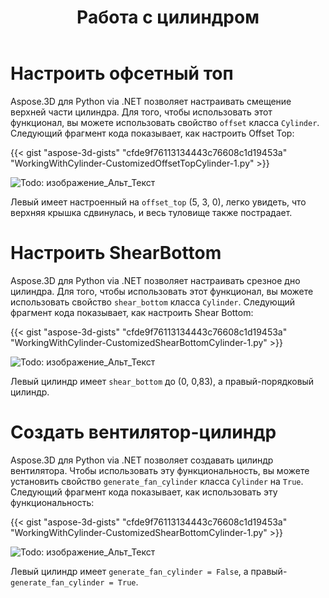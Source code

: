 ﻿---
title: Работа с цилиндром
type: docs
weight: 130
url: /ru/python-net/working-with-cylinder/
description: Aspose.3D для Python via .NET позволяет настраивать смещение верхней части цилиндра. Чтобы использовать эту функциональность, вы можете использовать свойство Offset класса Cylinder.
---
# **Настроить офсетный топ**
Aspose.3D для Python via .NET позволяет настраивать смещение верхней части цилиндра. Для того, чтобы использовать этот функционал, вы можете использовать свойство `offset` класса `Cylinder`. Следующий фрагмент кода показывает, как настроить Offset Top:



{{< gist "aspose-3d-gists" "cfde9f76113134443c76608c1d19453a" "WorkingWithCylinder-CustomizedOffsetTopCylinder-1.py" >}}

![Todo: изображение_Альт_Текст](working-with-cylinder_1.png)

Левый имеет настроенный на `offset_top` (5, 3, 0), легко увидеть, что верхняя крышка сдвинулась, и весь туловище также пострадает.
# **Настроить ShearBottom**
Aspose.3D для Python via .NET позволяет настраивать срезное дно цилиндра. Для того, чтобы использовать этот функционал, вы можете использовать свойство `shear_bottom` класса `Cylinder`. Следующий фрагмент кода показывает, как настроить Shear Bottom:



{{< gist "aspose-3d-gists" "cfde9f76113134443c76608c1d19453a" "WorkingWithCylinder-CustomizedShearBottomCylinder-1.py" >}}

![Todo: изображение_Альт_Текст](working-with-cylinder_2.png)

Левый цилиндр имеет `shear_bottom` до (0, 0,83), а правый-порядковый цилиндр.
# **Создать вентилятор-цилиндр**
Aspose.3D для Python via .NET позволяет создавать цилиндр вентилятора. Чтобы использовать эту функциональность, вы можете установить свойство `generate_fan_cylinder` класса `Cylinder` на `True`. Следующий фрагмент кода показывает, как использовать эту функциональность:



{{< gist "aspose-3d-gists" "cfde9f76113134443c76608c1d19453a" "WorkingWithCylinder-CustomizedShearBottomCylinder-1.py" >}}

![Todo: изображение_Альт_Текст](working-with-cylinder_3.png)

Левый цилиндр имеет `generate_fan_cylinder = False`, а правый-`generate_fan_cylinder = True`.

